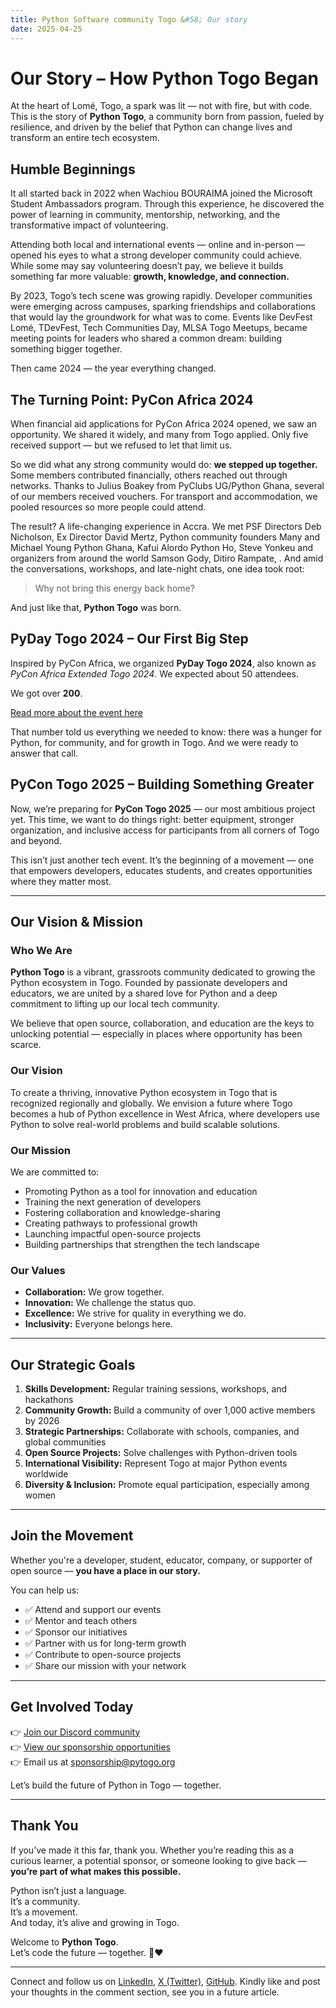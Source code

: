 ```yaml
---
title: Python Software community Togo &#58; Our story
date: 2025-04-25
---
```


# Our Story – How Python Togo Began

At the heart of Lomé, Togo, a spark was lit — not with fire, but with code.  
This is the story of **Python Togo**, a community born from passion, fueled by resilience, and driven by the belief that Python can change lives and transform an entire tech ecosystem.

## Humble Beginnings

It all started back in 2022 when Wachiou BOURAIMA joined the Microsoft Student Ambassadors program. Through this experience, he discovered the power of learning in community, mentorship, networking, and the transformative impact of volunteering.

Attending both local and international events — online and in-person — opened his eyes to what a strong developer community could achieve. While some may say volunteering doesn’t pay, we believe it builds something far more valuable: **growth, knowledge, and connection.**

By 2023, Togo’s tech scene was growing rapidly. Developer communities were emerging across campuses, sparking friendships and collaborations that would lay the groundwork for what was to come. Events like DevFest Lomé, TDevFest, Tech Communities Day, MLSA Togo Meetups, became meeting points for leaders who shared a common dream: building something bigger together.

Then came 2024 — the year everything changed.

## The Turning Point: PyCon Africa 2024

When financial aid applications for PyCon Africa 2024 opened, we saw an opportunity. We shared it widely, and many from Togo applied. Only five received support — but we refused to let that limit us.

So we did what any strong community would do: **we stepped up together.** Some members contributed financially, others reached out through networks. Thanks to Julius Boakey from PyClubs UG/Python Ghana, several of our members received vouchers. For transport and accommodation, we pooled resources so more people could attend.

The result? A life-changing experience in Accra. We met PSF Directors Deb Nicholson, Ex Director David Mertz, Python community founders Many and Michael Young Python Ghana, Kafui Alordo Python Ho, Steve Yonkeu and organizers from around the world Samson Gody, Ditiro Rampate, . And amid the conversations, workshops, and late-night chats, one idea took root:

> Why not bring this energy back home?

And just like that, **Python Togo** was born.

## PyDay Togo 2024 – Our First Big Step

Inspired by PyCon Africa, we organized **PyDay Togo 2024**, also known as *PyCon Africa Extended Togo 2024*. We expected about 50 attendees.

We got over **200**.

[Read more about the event here](https://lu.ma/runpiv8k )

That number told us everything we needed to know: there was a hunger for Python, for community, and for growth in Togo. And we were ready to answer that call.

## PyCon Togo 2025 – Building Something Greater

Now, we’re preparing for **PyCon Togo 2025** — our most ambitious project yet. This time, we want to do things right: better equipment, stronger organization, and inclusive access for participants from all corners of Togo and beyond.

This isn’t just another tech event. It’s the beginning of a movement — one that empowers developers, educates students, and creates opportunities where they matter most.

---

## Our Vision & Mission

### Who We Are

**Python Togo** is a vibrant, grassroots community dedicated to growing the Python ecosystem in Togo. Founded by passionate developers and educators, we are united by a shared love for Python and a deep commitment to lifting up our local tech community.

We believe that open source, collaboration, and education are the keys to unlocking potential — especially in places where opportunity has been scarce.

### Our Vision

To create a thriving, innovative Python ecosystem in Togo that is recognized regionally and globally. We envision a future where Togo becomes a hub of Python excellence in West Africa, where developers use Python to solve real-world problems and build scalable solutions.

### Our Mission

We are committed to:

- Promoting Python as a tool for innovation and education
- Training the next generation of developers
- Fostering collaboration and knowledge-sharing
- Creating pathways to professional growth
- Launching impactful open-source projects
- Building partnerships that strengthen the tech landscape

### Our Values

- **Collaboration:** We grow together.
- **Innovation:** We challenge the status quo.
- **Excellence:** We strive for quality in everything we do.
- **Inclusivity:** Everyone belongs here.

---

## Our Strategic Goals

1. **Skills Development:** Regular training sessions, workshops, and hackathons
2. **Community Growth:** Build a community of over 1,000 active members by 2026
3. **Strategic Partnerships:** Collaborate with schools, companies, and global communities
4. **Open Source Projects:** Solve challenges with Python-driven tools
5. **International Visibility:** Represent Togo at major Python events worldwide
6. **Diversity & Inclusion:** Promote equal participation, especially among women

---

## Join the Movement

Whether you're a developer, student, educator, company, or supporter of open source — **you have a place in our story.**

You can help us:

- ✅ Attend and support our events
- ✅ Mentor and teach others
- ✅ Sponsor our initiatives
- ✅ Partner with us for long-term growth
- ✅ Contribute to open-source projects
- ✅ Share our mission with your network

---

## Get Involved Today

👉 [Join our Discord community](https://pytogo.org/discord )  
👉 [View our sponsorship opportunities](https://pycontg.pytogo.org/sponsor )  
👉 Email us at [sponsorship@pytogo.org](mailto:sponsorship@pytogo.org)

Let’s build the future of Python in Togo — together.

---

## Thank You

If you’ve made it this far, thank you. Whether you’re reading this as a curious learner, a potential sponsor, or someone looking to give back — **you’re part of what makes this possible.**

Python isn’t just a language.  
It’s a community.  
It’s a movement.  
And today, it’s alive and growing in Togo.

Welcome to **Python Togo**.  
Let’s code the future — together. 🐍❤️

---
Connect and follow us on [LinkedIn](https://linkedin.com/company/pytogo-togo), [X (Twitter)](https://x.com/pytogo_org), [GitHub](https://github.com/pytogo-org). Kindly like and post your thoughts in the comment section, see you in a future article.
